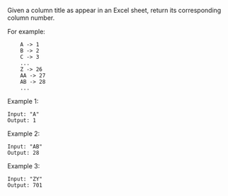 Given a column title as appear in an Excel sheet, return its corresponding column number.

For example:
```
    A -> 1
    B -> 2
    C -> 3
    ...
    Z -> 26
    AA -> 27
    AB -> 28 
    ...
```
Example 1:
```
Input: "A"
Output: 1
```
Example 2:
```
Input: "AB"
Output: 28
```
Example 3:
```
Input: "ZY"
Output: 701
```